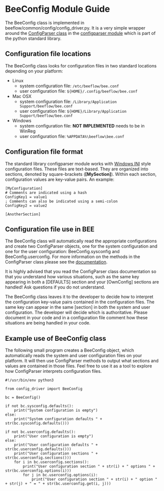 BeeConfig Module Guide
======================
The BeeConfig class is implemented in beeflow/common/config/config_driver.py. It is a very simple wrapper around the [ConfigParser class](https://docs.python.org/3/library/configparser.html#configparser.ConfigParser) in the [configparser module](https://docs.python.org/3/library/configparser.html) which is part of the python standard library.

Configuration file locations
----------------------------
The BeeConfig class looks for configuration files in two standard locations depending on your platform:

* Linux
   * system configuration file: `/etc/beeflow/bee.conf`
   * user configuration file: `${HOME}/.config/beeflow/bee.conf`
* Mac OSX
   * system configuration file: `/Library/Application Support/beeflow/bee.conf`
   * user configuration file: `${HOME}/Library/Application Support/beeflow/bee.conf`
* Windows
   * system configuration file: **NOT IMPLEMENTED** needs to be in WinReg
   * user configuration file: `%APPDATA%\beeflow\bee.conf`

Configuration file format
-------------------------
The standard library configparser module works with [Windows INI](https://docs.python.org/3/library/configparser.html#supported-ini-file-structure) style configuration files. These files are text-based. They are organized into sections, denoted by square-brackets (**[MySection]**). Within each section, configuration values are key-value pairs. An example:

~~~~
[MyConfiguration]
# Comments are indicated using a hash
ConfigKey1 = value1
; Comments can also be indicated using a semi-colon
ConfigKey2 = value2

[AnotherSection]
~~~~

Configuration file use in BEE
-----------------------------
The BeeConfig class will automatically read the appropriate configurations and create two ConfigParser objects, one for the system configuration and one for the user configuration: BeeConfig.sysconfig and BeeConfig.userconfig. For more information on the methods in the ConfigParser class please see the [documentation](https://docs.python.org/3/library/configparser.html#configparser.ConfigParser).

It is highly advised that you read the ConfigParser class documentation so that you understand how various situations, such as the same key appearing in both a [DEFAULTS] section and your [OwnConfig] sections are handled! Ask questions if you do not understand.

The BeeConfig class leaves it to the developer to decide how to interpret the configuration key-value pairs contained in the configuration files. The same key can appear in the same [section] in both the system and user configuration. The developer will decide which is authoritative. Please document in your code and in a configuration file comment how these situations are being handled in your code.

Example use of BeeConfig class
------------------------------
The following small program creates a BeeConfig object, which automatically reads the system and user configuration files on your platform. It will then use ConfigParser methods to output what sections and values are contained in those files. Feel free to use it as a tool to explore how ConfigParser interprets configuration files.

~~~~
#!/usr/bin/env python3

from config_driver import BeeConfig

bc = BeeConfig()

if not bc.sysconfig.defaults():
    print("System configuration is empty")
else:
    print("System configuration defaults " + str(bc.sysconfig.defaults()))

if not bc.userconfig.defaults():
    print("User configuration is empty")
else:
    print("User configuration defaults " + str(bc.userconfig.defaults()))
    print("User configuration sections " + str(bc.userconfig.sections()))
    for i in bc.userconfig.sections():
        print("User configuration section " + str(i) + " options " + str(bc.userconfig.options(i)))
        for j in bc.userconfig.options(i):
            print("User configuration section " + str(i) + " option " + str(j) + " = " + str(bc.userconfig.get(i, j)))
~~~~
